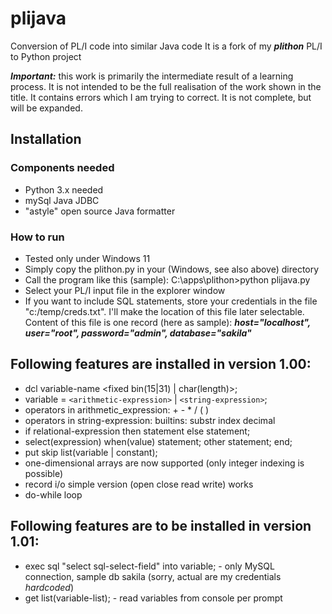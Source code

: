 # plijava
Conversion of PL/I code into similar Java code
It is a fork of my ***plithon*** PL/I to Python project      

***Important:*** this work is primarily the intermediate result of a learning process. 
It is not intended to be the full realisation of the work shown in the title. 
It contains errors which I am trying to correct. It is not complete, but will be expanded.
## Installation
### Components needed
- Python 3.x needed
- mySql Java JDBC
- "astyle" open source Java formatter
### How to run
- Tested only under Windows 11
- Simply copy the plithon.py in your (Windows, see also above) directory
- Call the program like this (sample): C:\apps\plithon>python plijava.py
- Select your PL/I input file in the explorer window
- If you want to include SQL statements, store your credentials in the file "c:/temp/creds.txt". 
  I'll make the location of this file later selectable.
  Content of this file is one record (here as sample):
  ***host="localhost", user="root", password="admin", database="sakila"***   
## Following features are installed in version 1.00:
-  dcl variable-name <fixed bin(15|31) | char(length)>;
-  variable = `<arithmetic-expression>` | `<string-expression>`;
-  operators in arithmetic_expression: + - * / ( )
-  operators in string-expression: builtins: substr index decimal
-  if relational-expression then statement else statement;
-  select(expression) when(value) statement; other statement; end; 
-  put skip list(variable | constant);
-  one-dimensional arrays are now supported (only integer indexing is possible)
-  record i/o simple version (open close read write) works
-  do-while loop
## Following features are to be installed in version 1.01:
-  exec sql "select  sql-select-field" into variable; - only MySQL connection, sample db sakila (sorry, actual are my credentials _hardcoded_)
-  get list(variable-list); - read variables from console per prompt
